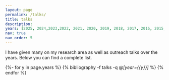 ```yaml
---
layout: page
permalink: /talks/
title: talks
description:  
years: [2025, 2024,2023,2022, 2021, 2020, 2019, 2018, 2017, 2016, 2015, 2014, 2013, 2012]
nav: true
nav_order: 5
---
```



<div class="publications">


I have given many on my research area as well as outreach talks over the years. Below you can find a complete list.


{%- for y in page.years %}
   {% bibliography -f talks -q @*[year={{y}}]* %}
{% endfor %}

</div>
